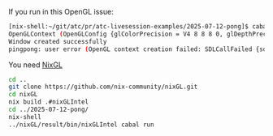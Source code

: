 If you run in this OpenGL issue:

```sh 
[nix-shell:~/git/atc/pr/atc-livesession-examples/2025-07-12-pong]$ cabal run
OpenGLContext (OpenGLConfig {glColorPrecision = V4 8 8 8 0, glDepthPrecision = 24, glStencilPrecision = 8, glMultisampleSamples = 1, glProfile = Core Normal 3 3})
Window created successfully
pingpong: user error (OpenGL context creation failed: SDLCallFailed {sdlExceptionCaller = "SDL.Video.glCreateContext", sdlFunction = "SDL_GL_CreateContext", sdlExceptionError = "Invalid window"})
```

You need [NixGL](https://github.com/nix-community/nixGL)

```sh
cd ..
git clone https://github.com/nix-community/nixGL.git
cd nixGL
nix build .#nixGLIntel
cd ../2025-07-12-pong/
nix-shell
../nixGL/result/bin/nixGLIntel cabal run
```

